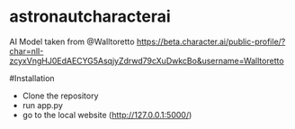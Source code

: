 # astronautcharacterai

AI Model taken from @Walltoretto
https://beta.character.ai/public-profile/?char=nlI-zcyxVngHJ0EdAECYG5AsqjyZdrwd79cXuDwkcBo&username=Walltoretto


#Installation
- Clone the repository
- run app.py
- go to the local website (http://127.0.0.1:5000/)
